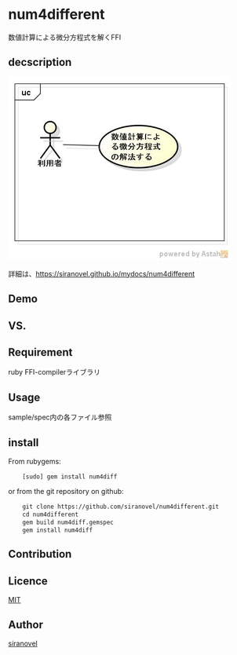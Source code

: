 num4different
=============
数値計算による微分方程式を解くFFI

## decscription ##
![num4diff](images/ucNumDiff.jpg)

詳細は、https://siranovel.github.io/mydocs/num4different  

## Demo ##

## VS. ##

## Requirement ##
ruby FFI-compilerライブラリ

## Usage ##

sample/spec内の各ファイル参照

## install ##

From rubygems:  
~~~
    [sudo] gem install num4diff
~~~

or from the git repository on github:  
~~~
    git clone https://github.com/siranovel/num4different.git  
    cd num4different  
    gem build num4diff.gemspec
    gem install num4diff
~~~

## Contribution ##

## Licence ##
[MIT](LICENSE)

## Author ##

[siranovel](https://github.com/siranovel)
